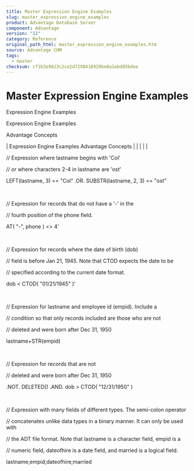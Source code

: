 ```yaml
---
title: Master Expression Engine Examples
slug: master_expression_engine_examples
product: Advantage Database Server
component: Advantage
version: "12"
category: Reference
original_path_html: master_expression_engine_examples.htm
source: Advantage CHM
tags:
  - master
checksum: cf1b3e9823c2ce2d7298416929be0a1ebd85bdee
---
```


# Master Expression Engine Examples

Expression Engine Examples

Expression Engine Examples

Advantage Concepts

| Expression Engine Examples  Advantage Concepts |  |  |  |  |

// Expression where lastname begins with 'Col'

// or where characters 2-4 in lastname are 'ost'

LEFT(lastname, 3) == "Col" .OR. SUBSTR(lastname, 2, 3) == "ost"

 

// Expression for records that do not have a '-' in the

// fourth position of the phone field.

AT( "-", phone ) <> 4'

 

// Expression for records where the date of birth (dob)

// field is before Jan 21, 1945. Note that CTOD expects the date to be

// specified according to the current date format.

dob < CTOD( "01/21/1945" )'

 

// Expression for lastname and employee id (empid). Include a

// condition so that only records included are those who are not

// deleted and were born after Dec 31, 1950

lastname+STR(empid)

 

// Expression for records that are not

// deleted and were born after Dec 31, 1950

.NOT. DELETED() .AND. dob > CTOD( "12/31/1950" )

 

// Expression with many fields of different types. The semi-colon operator

// concatenates unlike data types in a binary manner. It can only be used with

// the ADT file format. Note that lastname is a character field, empid is a

// numeric field, dateofhire is a date field, and married is a logical field.

lastname;empid;dateofhire;married
